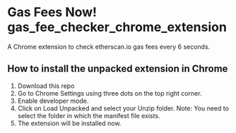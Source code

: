 # Gas Fees Now! gas_fee_checker_chrome_extension

A Chrome extension to check etherscan.io gas fees every 6 seconds.


## How to install the unpacked extension in Chrome
1. Download this repo
2. Go to Chrome Settings using three dots on the top right corner.
3. Enable developer mode.
4. Click on Load Unpacked and select your Unzip folder. Note: You need to select the folder in which the manifest file exists.
5. The extension will be installed now.
